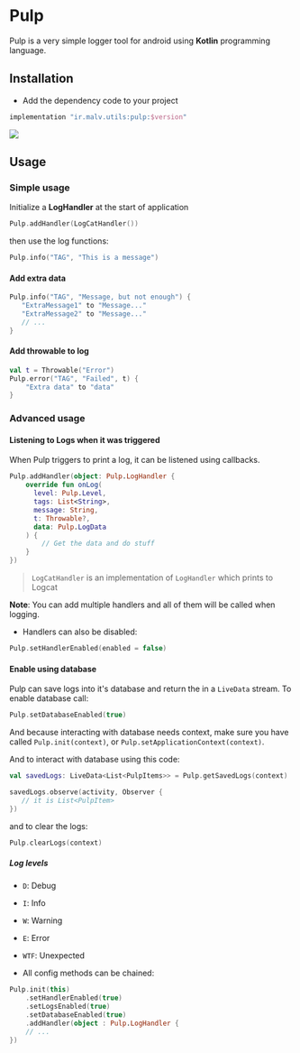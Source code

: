 # Pulp
Pulp is a very simple logger tool for android using **Kotlin** programming language.


## Installation

* Add the dependency code to your project

```groovy
implementation "ir.malv.utils:pulp:$version"
```
<img src="https://img.shields.io/bintray/v/mah-d/maven/pulp?color=blue&style=plastic"></img>

## Usage

### Simple usage

Initialize a **LogHandler** at the start of application

```kotlin
Pulp.addHandler(LogCatHandler())
```

then use the log functions:

```kotlin
Pulp.info("TAG", "This is a message")
```

#### Add extra data

```kotlin
Pulp.info("TAG", "Message, but not enough") {
   "ExtraMessage1" to "Message..."
   "ExtraMessage2" to "Message..."
   // ...
}
```


#### Add throwable to log

```kotlin
val t = Throwable("Error")
Pulp.error("TAG", "Failed", t) {
    "Extra data" to "data"
}
```


### Advanced usage

#### Listening to Logs when it was triggered

When Pulp triggers to print a log, it can be listened using callbacks.

```kotlin
Pulp.addHandler(object: Pulp.LogHandler {
    override fun onLog(
      level: Pulp.Level,
      tags: List<String>,
      message: String,
      t: Throwable?,
      data: Pulp.LogData
    ) {
        // Get the data and do stuff
    }
})
```

> `LogCatHandler` is an implementation of `LogHandler` which prints to Logcat

**Note**: You can add multiple handlers and all of them will be called when logging.
* Handlers can also be disabled:

```kotlin
Pulp.setHandlerEnabled(enabled = false)
```

#### Enable using database

Pulp can save logs into it's database and return the in a `LiveData` stream.
To enable database call:

```kotlin
Pulp.setDatabaseEnabled(true)
```

And because interacting with database needs context, make sure you have called `Pulp.init(context)`, or `Pulp.setApplicationContext(context)`.

And to interact with database using this code:

```kotlin
val savedLogs: LiveData<List<PulpItems>> = Pulp.getSavedLogs(context)

savedLogs.observe(activity, Observer {
   // it is List<PulpItem>
})
```

and to clear the logs:

```kotlin
Pulp.clearLogs(context)
```

##### Log levels
* `D`: Debug
* `I`: Info
* `W`: Warning
* `E`: Error
* `WTF`: Unexpected


* All config methods can be chained:

```kotlin
Pulp.init(this)
    .setHandlerEnabled(true)
    .setLogsEnabled(true)
    .setDatabaseEnabled(true)
    .addHandler(object : Pulp.LogHandler {
    // ...
})
```
